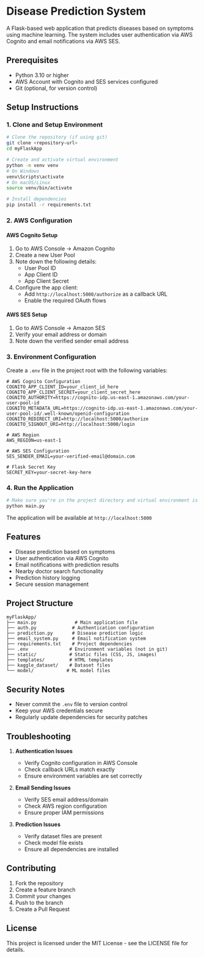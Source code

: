 # Disease Prediction System

A Flask-based web application that predicts diseases based on symptoms using machine learning. The system includes user authentication via AWS Cognito and email notifications via AWS SES.

## Prerequisites

- Python 3.10 or higher
- AWS Account with Cognito and SES services configured
- Git (optional, for version control)

## Setup Instructions

### 1. Clone and Setup Environment
```bash
# Clone the repository (if using git)
git clone <repository-url>
cd myFlaskApp

# Create and activate virtual environment
python -m venv venv
# On Windows
venv\Scripts\activate
# On macOS/Linux
source venv/bin/activate

# Install dependencies
pip install -r requirements.txt
```

### 2. AWS Configuration

#### AWS Cognito Setup
1. Go to AWS Console → Amazon Cognito
2. Create a new User Pool
3. Note down the following details:
   - User Pool ID
   - App Client ID
   - App Client Secret
4. Configure the app client:
   - Add `http://localhost:5000/authorize` as a callback URL
   - Enable the required OAuth flows

#### AWS SES Setup
1. Go to AWS Console → Amazon SES
2. Verify your email address or domain
3. Note down the verified sender email address

### 3. Environment Configuration

Create a `.env` file in the project root with the following variables:
```env
# AWS Cognito Configuration
COGNITO_APP_CLIENT_ID=your_client_id_here
COGNITO_APP_CLIENT_SECRET=your_client_secret_here
COGNITO_AUTHORITY=https://cognito-idp.us-east-1.amazonaws.com/your-user-pool-id
COGNITO_METADATA_URL=https://cognito-idp.us-east-1.amazonaws.com/your-user-pool-id/.well-known/openid-configuration
COGNITO_REDIRECT_URI=http://localhost:5000/authorize
COGNITO_SIGNOUT_URI=http://localhost:5000/login

# AWS Region
AWS_REGION=us-east-1

# AWS SES Configuration
SES_SENDER_EMAIL=your-verified-email@domain.com

# Flask Secret Key
SECRET_KEY=your-secret-key-here
```

### 4. Run the Application

```bash
# Make sure you're in the project directory and virtual environment is activated
python main.py
```

The application will be available at `http://localhost:5000`

## Features

- Disease prediction based on symptoms
- User authentication via AWS Cognito
- Email notifications with prediction results
- Nearby doctor search functionality
- Prediction history logging
- Secure session management

## Project Structure

```
myFlaskApp/
├── main.py              # Main application file
├── auth.py             # Authentication configuration
├── prediction.py       # Disease prediction logic
├── email_system.py     # Email notification system
├── requirements.txt    # Project dependencies
├── .env               # Environment variables (not in git)
├── static/            # Static files (CSS, JS, images)
├── templates/         # HTML templates
├── kaggle_dataset/    # Dataset files
└── model/            # ML model files
```

## Security Notes

- Never commit the `.env` file to version control
- Keep your AWS credentials secure
- Regularly update dependencies for security patches

## Troubleshooting

1. **Authentication Issues**
   - Verify Cognito configuration in AWS Console
   - Check callback URLs match exactly
   - Ensure environment variables are set correctly

2. **Email Sending Issues**
   - Verify SES email address/domain
   - Check AWS region configuration
   - Ensure proper IAM permissions

3. **Prediction Issues**
   - Verify dataset files are present
   - Check model file exists
   - Ensure all dependencies are installed

## Contributing

1. Fork the repository
2. Create a feature branch
3. Commit your changes
4. Push to the branch
5. Create a Pull Request

## License

This project is licensed under the MIT License - see the LICENSE file for details.